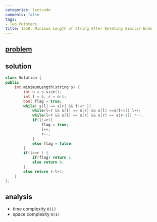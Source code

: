 ```yaml
---
categories: leetcode
comments: false
tags:
- Two Pointers
title: 1750. Minimum Length of String After Deleting Similar Ends
---
```


## [problem](https://leetcode.com/problems/minimum-length-of-string-after-deleting-similar-ends/description)
## solution
```c++
class Solution {
public:
    int minimumLength(string s) {
        int n = s.size();
        int l = 0, r = n-1;
        bool flag = true;
        while( s[l] == s[r] && l!=r ){
            while(l<r && s[l] == s[r] && s[l] ==s[l+1]) l++;
            while(l<r && s[l] == s[r] && s[r] == s[r-1]) r--;
            if(l!=r){
                flag = true;
                l++;
                r--;
            }
            else flag = false;
        }
        if(l==r ) {
            if(flag) return 1;
            else return 0;
        }
        else return r-l+1;
    }
};
```

## analysis
- time complexity `O(1)`
- space complexity `O(1)`